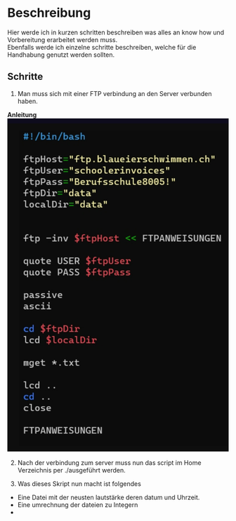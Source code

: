 # Beschreibung
Hier werde ich in kurzen schritten beschreiben was alles an know how und Vorbereitung erarbeitet werden muss. <br>
Ebenfalls werde ich einzelne schritte beschreiben, welche für die Handhabung genutzt werden sollten.

## Schritte

1. Man muss sich mit einer FTP verbindung an den Server verbunden haben.<br> 

**Anleitung**
![FTP](FTP.png)

2. Nach der verbindung zum server muss nun das script im Home Verzeichnis per ./ausgeführt werden.

3. Was dieses Skript nun macht ist folgendes
* Eine Datei mit der neusten lautstärke deren datum und Uhrzeit.
* Eine umrechnung der dateien zu Integern
*